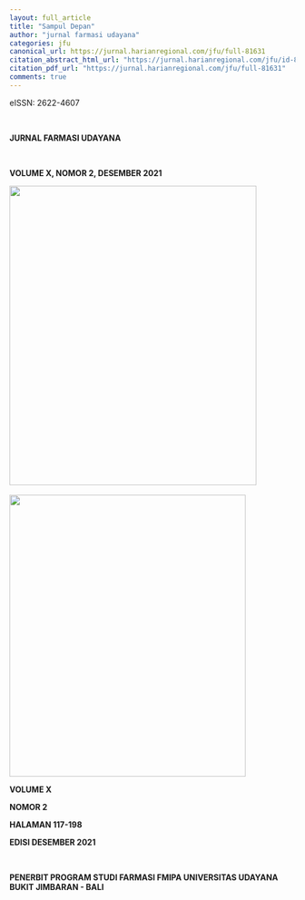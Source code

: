 ```yaml
---
layout: full_article
title: "Sampul Depan"
author: "jurnal farmasi udayana"
categories: jfu
canonical_url: https://jurnal.harianregional.com/jfu/full-81631 
citation_abstract_html_url: "https://jurnal.harianregional.com/jfu/id-81631"
citation_pdf_url: "https://jurnal.harianregional.com/jfu/full-81631"  
comments: true
---
```


<div>
<p><span class="font0">eISSN: 2622-4607</span></p>
</div><br clear="all">
<div>
<p><span class="font4" style="font-weight:bold;">JURNAL FARMASI UDAYANA</span></p>
</div><br clear="all">
<div>
<p><span class="font2" style="font-weight:bold;">VOLUME X, NOMOR 2, DESEMBER 2021</span></p><img src="https://jurnal.harianregional.com/media/81631-1.jpg" alt="" style="width:326pt;height:396pt;">
</div><br clear="all">
<div><img src="https://jurnal.harianregional.com/media/81631-2.jpg" alt="" style="width:312pt;height:373pt;">
<p><span class="font2" style="font-weight:bold;">VOLUME X</span></p>
<p><span class="font3" style="font-weight:bold;">NOMOR 2</span></p>
<p><span class="font2" style="font-weight:bold;">HALAMAN 117-198</span></p>
<p><span class="font2" style="font-weight:bold;">EDISI DESEMBER 2021</span></p>
</div><br clear="all">
<div>
<p><span class="font1" style="font-weight:bold;">PENERBIT PROGRAM STUDI FARMASI FMIPA UNIVERSITAS UDAYANA BUKIT JIMBARAN - BALI</span></p>
</div><br clear="all">